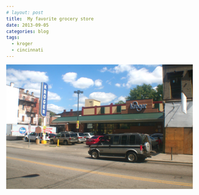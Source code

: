 ```yaml
---
# layout: post
title:  My favorite grocery store
date: 2013-09-05
categories: blog
tags:
  - kroger
  - cincinnati
---
```



![image](/assets/images/krogerhq.jpg)
